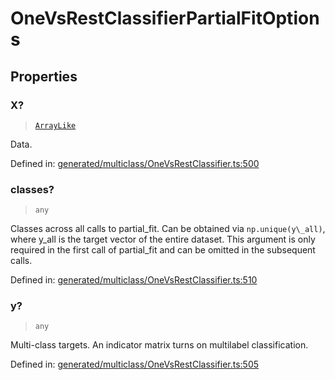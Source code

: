 # OneVsRestClassifierPartialFitOptions

## Properties

### X?

> [`ArrayLike`](../types/ArrayLike.md)

Data.

Defined in:  [generated/multiclass/OneVsRestClassifier.ts:500](https://github.com/transitive-bullshit/scikit-learn-ts/blob/92ab806/packages/sklearn/src/generated/multiclass/OneVsRestClassifier.ts#L500)

### classes?

> `any`

Classes across all calls to partial\_fit. Can be obtained via `np.unique(y\_all)`, where y\_all is the target vector of the entire dataset. This argument is only required in the first call of partial\_fit and can be omitted in the subsequent calls.

Defined in:  [generated/multiclass/OneVsRestClassifier.ts:510](https://github.com/transitive-bullshit/scikit-learn-ts/blob/92ab806/packages/sklearn/src/generated/multiclass/OneVsRestClassifier.ts#L510)

### y?

> `any`

Multi-class targets. An indicator matrix turns on multilabel classification.

Defined in:  [generated/multiclass/OneVsRestClassifier.ts:505](https://github.com/transitive-bullshit/scikit-learn-ts/blob/92ab806/packages/sklearn/src/generated/multiclass/OneVsRestClassifier.ts#L505)
